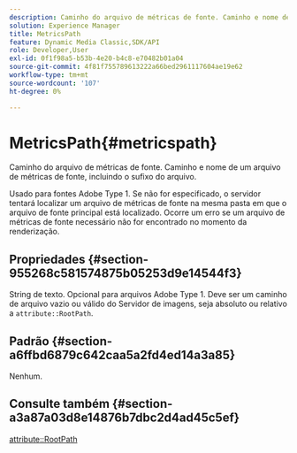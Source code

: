 ```yaml
---
description: Caminho do arquivo de métricas de fonte. Caminho e nome de um arquivo de métricas de fonte, incluindo o sufixo do arquivo.
solution: Experience Manager
title: MetricsPath
feature: Dynamic Media Classic,SDK/API
role: Developer,User
exl-id: 0f1f98a5-b53b-4e20-b4c8-e70482b01a04
source-git-commit: 4f81f755789613222a66bed2961117604ae19e62
workflow-type: tm+mt
source-wordcount: '107'
ht-degree: 0%

---
```


# MetricsPath{#metricspath}

Caminho do arquivo de métricas de fonte. Caminho e nome de um arquivo de métricas de fonte, incluindo o sufixo do arquivo.

Usado para fontes Adobe Type 1. Se não for especificado, o servidor tentará localizar um arquivo de métricas de fonte na mesma pasta em que o arquivo de fonte principal está localizado. Ocorre um erro se um arquivo de métricas de fonte necessário não for encontrado no momento da renderização.

## Propriedades {#section-955268c581574875b05253d9e14544f3}

String de texto. Opcional para arquivos Adobe Type 1. Deve ser um caminho de arquivo vazio ou válido do Servidor de imagens, seja absoluto ou relativo a `attribute::RootPath`.

## Padrão {#section-a6ffbd6879c642caa5a2fd4ed14a3a85}

Nenhum.

## Consulte também {#section-a3a87a03d8e14876b7dbc2d4ad45c5ef}

[attribute::RootPath](/help/aem-is-ir-api/is-api/image-catalog/image-serving-api-ref/c-image-catalog-reference/c-attributes-reference/r-rootpath.md)
